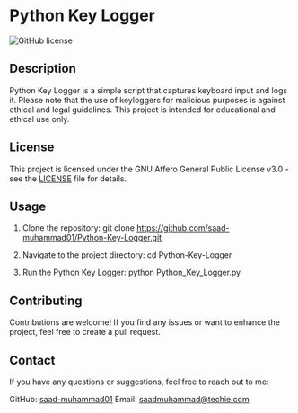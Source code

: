 # Python Key Logger

![GitHub license](https://img.shields.io/badge/license-GNU%20AGPL%20v3.0-blue.svg)

## Description

Python Key Logger is a simple script that captures keyboard input and logs it. Please note that the use of keyloggers for malicious purposes is against ethical and legal guidelines. This project is intended for educational and ethical use only.

## License

This project is licensed under the GNU Affero General Public License v3.0 - see the [LICENSE](LICENSE) file for details.

## Usage

1. Clone the repository:
git clone https://github.com/saad-muhammad01/Python-Key-Logger.git

2. Navigate to the project directory:
cd Python-Key-Logger

3. Run the Python Key Logger:
python Python_Key_Logger.py

## Contributing

Contributions are welcome! If you find any issues or want to enhance the project, feel free to create a pull request.

## Contact

If you have any questions or suggestions, feel free to reach out to me:

GitHub: [saad-muhammad01](https://github.com/saad-muhammad01)
Email: saadmuhammad@techie.com

